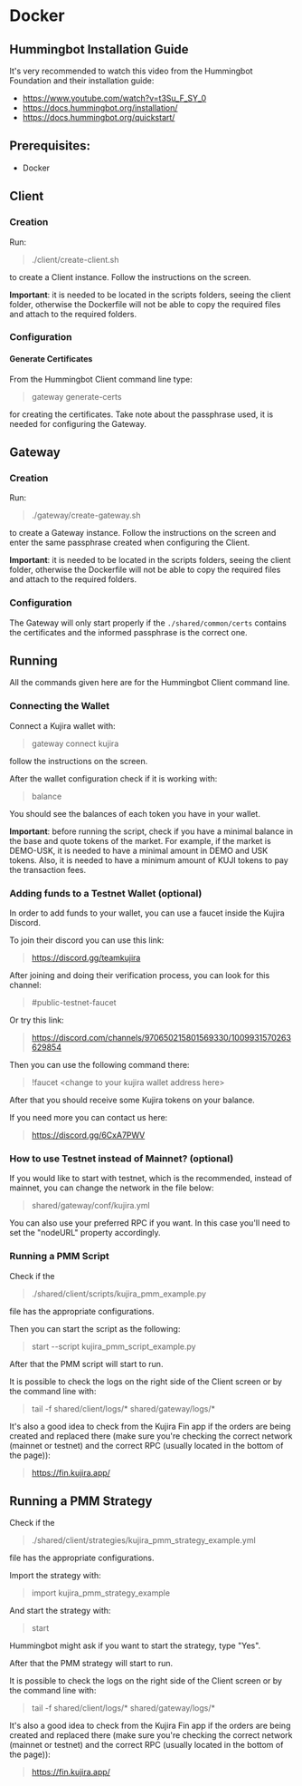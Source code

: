 # Docker

## Hummingbot Installation Guide
It's very recommended to watch this video from the Hummingbot Foundation and their installation guide:
 - https://www.youtube.com/watch?v=t3Su_F_SY_0
 - https://docs.hummingbot.org/installation/
 - https://docs.hummingbot.org/quickstart/

## Prerequisites:
- Docker

## Client

### Creation

Run:

> ./client/create-client.sh

to create a Client instance. Follow the instructions on the screen.

**Important**: it is needed to be located in the scripts folders, seeing the client folder, otherwise the Dockerfile
will not be able to copy the required files and attach to the required folders.

### Configuration

#### Generate Certificates
From the Hummingbot Client command line type:

> gateway generate-certs

for creating the certificates. Take note about the passphrase used, it is needed for configuring the Gateway.

## Gateway

### Creation

Run:

> ./gateway/create-gateway.sh

to create a Gateway instance. Follow the instructions on the screen
and enter the same passphrase created when configuring the Client.

**Important**: it is needed to be located in the scripts folders, seeing the client folder, otherwise the Dockerfile
will not be able to copy the required files and attach to the required folders.

### Configuration

The Gateway will only start properly if the `./shared/common/certs` contains the certificates
and the informed passphrase is the correct one.

## Running

All the commands given here are for the Hummingbot Client command line.

### Connecting the Wallet
Connect a Kujira wallet with:

> gateway connect kujira

follow the instructions on the screen.

After the wallet configuration check if it is working with:

> balance

You should see the balances of each token you have in your wallet.

**Important**: before running the script, check if you have a minimal balance in the base and quote tokens
of the market. For example, if the market is DEMO-USK, it is needed to have a minimal
amount in DEMO and USK tokens. Also, it is needed to have a minimum amount of KUJI tokens
to pay the transaction fees.

### Adding funds to a Testnet Wallet (optional)

In order to add funds to your wallet, you can use a faucet inside the Kujira Discord.

To join their discord you can use this link:

> https://discord.gg/teamkujira

After joining and doing their verification process, you can look for this channel:

> #public-testnet-faucet

Or try this link:

> https://discord.com/channels/970650215801569330/1009931570263629854

Then you can use the following command there:

> !faucet &lt;change to your kujira wallet address here&gt;

After that you should receive some Kujira tokens on your balance.

If you need more you can contact us here:

> https://discord.gg/6CxA7PWV

### How to use Testnet instead of Mainnet? (optional)

If you would like to start with testnet, which is the recommended, instead of mainnet, 
you can change the network in the file below:

> shared/gateway/conf/kujira.yml

You can also use your preferred RPC if you want.
In this case you'll need to set the "nodeURL" property accordingly.

### Running a PMM Script

Check if the

> ./shared/client/scripts/kujira_pmm_example.py

file has the appropriate configurations.

Then you can start the script as the following:

> start --script kujira_pmm_script_example.py

After that the PMM script will start to run.

It is possible to check the logs on the right side of the Client screen or by the command line with:

> tail -f shared/client/logs/* shared/gateway/logs/*

It's also a good idea to check from the Kujira Fin app if the orders are being created and replaced there
(make sure you're checking the correct network (mainnet or testnet) and the correct RPC (usually located in the bottom of the page)):

> https://fin.kujira.app/

## Running a PMM Strategy

Check if the

> ./shared/client/strategies/kujira_pmm_strategy_example.yml

file has the appropriate configurations.

Import the strategy with:

> import kujira_pmm_strategy_example

And start the strategy with:

> start

Hummingbot might ask if you want to start the strategy, type "Yes".

After that the PMM strategy will start to run.

It is possible to check the logs on the right side of the Client screen or by the command line with:

> tail -f shared/client/logs/* shared/gateway/logs/*

It's also a good idea to check from the Kujira Fin app if the orders are being created and replaced there
(make sure you're checking the correct network (mainnet or testnet) and the correct RPC (usually located in the bottom of the page)):

> https://fin.kujira.app/
